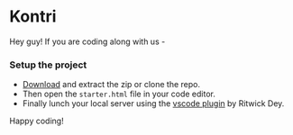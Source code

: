 # Kontri

Hey guy! If you are coding along with us -

### Setup the project

- [Download](https://github.com/danju4rizzl/Kontri-landing-page-Bootstrap-5/archive/refs/heads/main.zip) and extract the zip or clone the repo.
- Then open the `starter.html` file in your code editor.
- Finally lunch your local server using the [vscode plugin](https://marketplace.visualstudio.com/items?itemName=ritwickdey.LiveServer) by Ritwick Dey.

Happy coding!
